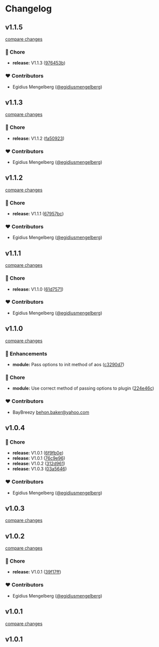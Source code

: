 # Changelog


## v1.1.5

[compare changes](https://github.com/egidiusmengelberg/nuxt-aos/compare/v1.1.3...v1.1.5)

### 🏡 Chore

- **release:** V1.1.3 ([976453b](https://github.com/egidiusmengelberg/nuxt-aos/commit/976453b))

### ❤️ Contributors

- Egidius Mengelberg ([@egidiusmengelberg](http://github.com/egidiusmengelberg))

## v1.1.3

[compare changes](https://github.com/egidiusmengelberg/nuxt-aos/compare/v1.1.2...v1.1.3)

### 🏡 Chore

- **release:** V1.1.2 ([fa50923](https://github.com/egidiusmengelberg/nuxt-aos/commit/fa50923))

### ❤️ Contributors

- Egidius Mengelberg ([@egidiusmengelberg](http://github.com/egidiusmengelberg))

## v1.1.2

[compare changes](https://github.com/egidiusmengelberg/nuxt-aos/compare/v1.1.1...v1.1.2)

### 🏡 Chore

- **release:** V1.1.1 ([67957bc](https://github.com/egidiusmengelberg/nuxt-aos/commit/67957bc))

### ❤️ Contributors

- Egidius Mengelberg ([@egidiusmengelberg](http://github.com/egidiusmengelberg))

## v1.1.1

[compare changes](https://github.com/egidiusmengelberg/nuxt-aos/compare/v1.1.0...v1.1.1)

### 🏡 Chore

- **release:** V1.1.0 ([61d7571](https://github.com/egidiusmengelberg/nuxt-aos/commit/61d7571))

### ❤️  Contributors

- Egidius Mengelberg ([@egidiusmengelberg](http://github.com/egidiusmengelberg))

## v1.1.0

[compare changes](https://github.com/egidiusmengelberg/nuxt-aos/compare/v1.0.4...v1.1.0)

### 🚀 Enhancements

- **module:** Pass options to init method of aos ([c3290d7](https://github.com/egidiusmengelberg/nuxt-aos/commit/c3290d7))

### 🏡 Chore

- **module:** Use correct method of passing options to plugin ([224e46c](https://github.com/egidiusmengelberg/nuxt-aos/commit/224e46c))

### ❤️  Contributors

- BayBreezy <behon.baker@yahoo.com>

## v1.0.4


### 🏡 Chore

- **release:** V1.0.1 ([6f9fb0e](https://github.com/egidiusmengelberg/nuxt-aos/commit/6f9fb0e))
- **release:** V1.0.1 ([76c9e96](https://github.com/egidiusmengelberg/nuxt-aos/commit/76c9e96))
- **release:** V1.0.2 ([312d961](https://github.com/egidiusmengelberg/nuxt-aos/commit/312d961))
- **release:** V1.0.3 ([03a5646](https://github.com/egidiusmengelberg/nuxt-aos/commit/03a5646))

### ❤️  Contributors

- Egidius Mengelberg ([@egidiusmengelberg](http://github.com/egidiusmengelberg))

## v1.0.3

[compare changes](https://github.com/egidiusmengelberg/nuxt-aos/compare/v1.0.2...v1.0.3)

## v1.0.2

[compare changes](https://github.com/egidiusmengelberg/nuxt-aos/compare/v1.0.1...v1.0.2)

### 🏡 Chore

- **release:** V1.0.1 ([39f17ff](https://github.com/egidiusmengelberg/nuxt-aos/commit/39f17ff))

### ❤️  Contributors

- Egidius Mengelberg ([@egidiusmengelberg](http://github.com/egidiusmengelberg))

## v1.0.1

[compare changes](https://github.com/egidiusmengelberg/nuxt-aos/compare/v1.0.1...v1.0.1)

## v1.0.1


